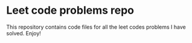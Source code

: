 # Leet code problems repo

This repository contains code files for all the leet codes problems I have solved. Enjoy!

